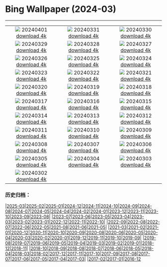 # Bing Wallpaper (2024-03)
**************
| | | |
| :----: | :----: | :----: |
| ![](https://www.bing.com/th?id=OHR.PalazzoFarnese_FR-FR9572652511_1920x1080.jpg) 20240401 [download 4k](https://www.bing.com/th?id=OHR.PalazzoFarnese_FR-FR9572652511_UHD.jpg) | ![](https://www.bing.com/th?id=OHR.HungarianEggs_FR-FR9262429239_1920x1080.jpg) 20240331 [download 4k](https://www.bing.com/th?id=OHR.HungarianEggs_FR-FR9262429239_UHD.jpg) | ![](https://www.bing.com/th?id=OHR.SleepySloth_FR-FR0657179763_1920x1080.jpg) 20240330 [download 4k](https://www.bing.com/th?id=OHR.SleepySloth_FR-FR0657179763_UHD.jpg) |
| ![](https://www.bing.com/th?id=OHR.SouthStackLight_FR-FR9101863660_1920x1080.jpg) 20240329 [download 4k](https://www.bing.com/th?id=OHR.SouthStackLight_FR-FR9101863660_UHD.jpg) | ![](https://www.bing.com/th?id=OHR.ShanghaiBlossoms_FR-FR9000032992_1920x1080.jpg) 20240328 [download 4k](https://www.bing.com/th?id=OHR.ShanghaiBlossoms_FR-FR9000032992_UHD.jpg) | ![](https://www.bing.com/th?id=OHR.TeatroColon_FR-FR8848862049_1920x1080.jpg) 20240327 [download 4k](https://www.bing.com/th?id=OHR.TeatroColon_FR-FR8848862049_UHD.jpg) |
| ![](https://www.bing.com/th?id=OHR.HangRaiVietnam_FR-FR8788707911_1920x1080.jpg) 20240326 [download 4k](https://www.bing.com/th?id=OHR.HangRaiVietnam_FR-FR8788707911_UHD.jpg) | ![](https://www.bing.com/th?id=OHR.ProcrastinationDay_FR-FR8703277811_1920x1080.jpg) 20240325 [download 4k](https://www.bing.com/th?id=OHR.ProcrastinationDay_FR-FR8703277811_UHD.jpg) | ![](https://www.bing.com/th?id=OHR.WhiteEyes_FR-FR8585803906_1920x1080.jpg) 20240324 [download 4k](https://www.bing.com/th?id=OHR.WhiteEyes_FR-FR8585803906_UHD.jpg) |
| ![](https://www.bing.com/th?id=OHR.AmazonClouds_FR-FR8491787407_1920x1080.jpg) 20240323 [download 4k](https://www.bing.com/th?id=OHR.AmazonClouds_FR-FR8491787407_UHD.jpg) | ![](https://www.bing.com/th?id=OHR.WaikatoWater_FR-FR8437603608_1920x1080.jpg) 20240322 [download 4k](https://www.bing.com/th?id=OHR.WaikatoWater_FR-FR8437603608_UHD.jpg) | ![](https://www.bing.com/th?id=OHR.BwindiNationalForest_FR-FR4997320861_1920x1080.jpg) 20240321 [download 4k](https://www.bing.com/th?id=OHR.BwindiNationalForest_FR-FR4997320861_UHD.jpg) |
| ![](https://www.bing.com/th?id=OHR.ChateauIf_FR-FR4699337887_1920x1080.jpg) 20240320 [download 4k](https://www.bing.com/th?id=OHR.ChateauIf_FR-FR4699337887_UHD.jpg) | ![](https://www.bing.com/th?id=OHR.SpringFrog_FR-FR3345406891_1920x1080.jpg) 20240319 [download 4k](https://www.bing.com/th?id=OHR.SpringFrog_FR-FR3345406891_UHD.jpg) | ![](https://www.bing.com/th?id=OHR.ElephantRock_FR-FR3098144712_1920x1080.jpg) 20240318 [download 4k](https://www.bing.com/th?id=OHR.ElephantRock_FR-FR3098144712_UHD.jpg) |
| ![](https://www.bing.com/th?id=OHR.StFiniansBay_FR-FR2860371204_1920x1080.jpg) 20240317 [download 4k](https://www.bing.com/th?id=OHR.StFiniansBay_FR-FR2860371204_UHD.jpg) | ![](https://www.bing.com/th?id=OHR.BambooPanda_FR-FR2591411752_1920x1080.jpg) 20240316 [download 4k](https://www.bing.com/th?id=OHR.BambooPanda_FR-FR2591411752_UHD.jpg) | ![](https://www.bing.com/th?id=OHR.AnzaBorregoBloom_FR-FR2163074616_1920x1080.jpg) 20240315 [download 4k](https://www.bing.com/th?id=OHR.AnzaBorregoBloom_FR-FR2163074616_UHD.jpg) |
| ![](https://www.bing.com/th?id=OHR.AyutthayaTree_FR-FR1986765308_1920x1080.jpg) 20240314 [download 4k](https://www.bing.com/th?id=OHR.AyutthayaTree_FR-FR1986765308_UHD.jpg) | ![](https://www.bing.com/th?id=OHR.MagadiFlamingos_FR-FR1596921851_1920x1080.jpg) 20240313 [download 4k](https://www.bing.com/th?id=OHR.MagadiFlamingos_FR-FR1596921851_UHD.jpg) | ![](https://www.bing.com/th?id=OHR.BryceSnow_FR-FR1248593635_1920x1080.jpg) 20240312 [download 4k](https://www.bing.com/th?id=OHR.BryceSnow_FR-FR1248593635_UHD.jpg) |
| ![](https://www.bing.com/th?id=OHR.SleepyKoala_FR-FR0968348231_1920x1080.jpg) 20240311 [download 4k](https://www.bing.com/th?id=OHR.SleepyKoala_FR-FR0968348231_UHD.jpg) | ![](https://www.bing.com/th?id=OHR.MontBlancGlacier_FR-FR3426443690_1920x1080.jpg) 20240310 [download 4k](https://www.bing.com/th?id=OHR.MontBlancGlacier_FR-FR3426443690_UHD.jpg) | ![](https://www.bing.com/th?id=OHR.BistiBlue_FR-FR0934555196_1920x1080.jpg) 20240309 [download 4k](https://www.bing.com/th?id=OHR.BistiBlue_FR-FR0934555196_UHD.jpg) |
| ![](https://www.bing.com/th?id=OHR.TateLightUp_FR-FR0418217610_1920x1080.jpg) 20240308 [download 4k](https://www.bing.com/th?id=OHR.TateLightUp_FR-FR0418217610_UHD.jpg) | ![](https://www.bing.com/th?id=OHR.TarragonaSpain_FR-FR7145786425_1920x1080.jpg) 20240307 [download 4k](https://www.bing.com/th?id=OHR.TarragonaSpain_FR-FR7145786425_UHD.jpg) | ![](https://www.bing.com/th?id=OHR.WahclellaFalls_FR-FR6884948477_1920x1080.jpg) 20240306 [download 4k](https://www.bing.com/th?id=OHR.WahclellaFalls_FR-FR6884948477_UHD.jpg) |
| ![](https://www.bing.com/th?id=OHR.BangkokCircle_FR-FR6646035887_1920x1080.jpg) 20240305 [download 4k](https://www.bing.com/th?id=OHR.BangkokCircle_FR-FR6646035887_UHD.jpg) | ![](https://www.bing.com/th?id=OHR.ArenalCostaRica_FR-FR6380413439_1920x1080.jpg) 20240304 [download 4k](https://www.bing.com/th?id=OHR.ArenalCostaRica_FR-FR6380413439_UHD.jpg) | ![](https://www.bing.com/th?id=OHR.KrugerLeopard_FR-FR6172062962_1920x1080.jpg) 20240303 [download 4k](https://www.bing.com/th?id=OHR.KrugerLeopard_FR-FR6172062962_UHD.jpg) |
| ![](https://www.bing.com/th?id=OHR.ModicaItaly_FR-FR5433904766_1920x1080.jpg) 20240302 [download 4k](https://www.bing.com/th?id=OHR.ModicaItaly_FR-FR5433904766_UHD.jpg) |  |  |

### 历史归档：

|[2025-03](bing/2025-03/2025-03.md)|[2025-02](bing/2025-02/2025-02.md)|[2025-01](bing/2025-01/2025-01.md)|[2024-12](bing/2024-12/2024-12.md)|[2024-11](bing/2024-11/2024-11.md)|[2024-10](bing/2024-10/2024-10.md)|[2024-09](bing/2024-09/2024-09.md)|[2024-08](bing/2024-08/2024-08.md)|[2024-07](bing/2024-07/2024-07.md)|[2024-05](bing/2024-05/2024-05.md)|[2024-04](bing/2024-04/2024-04.md)|[2024-02](bing/2024-02/2024-02.md)|[2024-01](bing/2024-01/2024-01.md)|[2023-12](bing/2023-12/2023-12.md)|[2023-11](bing/2023-11/2023-11.md)|[2023-10](bing/2023-10/2023-10.md)|[2023-09](bing/2023-09/2023-09.md)|[2023-08](bing/2023-08/2023-08.md)|
|[2023-07](bing/2023-07/2023-07.md)|[2023-06](bing/2023-06/2023-06.md)|[2023-05](bing/2023-05/2023-05.md)|[2023-04](bing/2023-04/2023-04.md)|[2023-03](bing/2023-03/2023-03.md)|[2023-02](bing/2023-02/2023-02.md)|[2023-01](bing/2023-01/2023-01.md)|[2022-12](bing/2022-12/2022-12.md)|[2022-11](bing/2022-11/2022-11.md)|[2022-10](bing/2022-10/2022-10.md)|
|[2022-09](bing/2022-09/2022-09.md)|[2022-08](bing/2022-08/2022-08.md)|[2022-07](bing/2022-07/2022-07.md)|[2022-06](bing/2022-06/2022-06.md)|[2022-05](bing/2022-05/2022-05.md)|[2021-08](bing/2021-08/2021-08.md)|[2021-06](bing/2021-06/2021-06.md)|[2021-05](bing/2021-05/2021-05.md)|
|[2021-03](bing/2021-03/2021-03.md)|[2021-02](bing/2021-02/2021-02.md)|[2021-01](bing/2021-01/2021-01.md)|[2020-12](bing/2020-12/2020-12.md)|[2020-11](bing/2020-11/2020-11.md)|[2020-10](bing/2020-10/2020-10.md)|[2020-09](bing/2020-09/2020-09.md)|[2020-08](bing/2020-08/2020-08.md)|[2020-06](bing/2020-06/2020-06.md)|[2020-05](bing/2020-05/2020-05.md)|[2020-04](bing/2020-04/2020-04.md)|[2020-03](bing/2020-03/2020-03.md)|[2020-02](bing/2020-02/2020-02.md)|[2020-01](bing/2020-01/2020-01.md)|[2019-12](bing/2019-12/2019-12.md)|[2019-11](bing/2019-11/2019-11.md)|[2019-10](bing/2019-10/2019-10.md)|[2019-09](bing/2019-09/2019-09.md)|
|[2019-08](bing/2019-08/2019-08.md)|[2019-07](bing/2019-07/2019-07.md)|[2019-06](bing/2019-06/2019-06.md)|[2019-05](bing/2019-05/2019-05.md)|[2019-04](bing/2019-04/2019-04.md)|[2019-03](bing/2019-03/2019-03.md)|[2019-02](bing/2019-02/2019-02.md)|[2019-01](bing/2019-01/2019-01.md)|[2018-12](bing/2018-12/2018-12.md)|[2018-11](bing/2018-11/2018-11.md)|
|[2018-10](bing/2018-10/2018-10.md)|[2018-09](bing/2018-09/2018-09.md)|[2018-08](bing/2018-08/2018-08.md)|[2018-07](bing/2018-07/2018-07.md)|[2018-06](bing/2018-06/2018-06.md)|[2018-05](bing/2018-05/2018-05.md)|[2018-04](bing/2018-04/2018-04.md)|[2018-03](bing/2018-03/2018-03.md)|[2018-02](bing/2018-02/2018-02.md)|[2017-12](bing/2017-12/2017-12.md)|[2017-11](bing/2017-11/2017-11.md)|[2017-10](bing/2017-10/2017-10.md)|[2017-09](bing/2017-09/2017-09.md)|[2017-08](bing/2017-08/2017-08.md)|[2017-07](bing/2017-07/2017-07.md)|[2017-06](bing/2017-06/2017-06.md)|[2017-05](bing/2017-05/2017-05.md)|[2017-04](bing/2017-04/2017-04.md)|[2017-03](bing/2017-03/2017-03.md)|
|[2017-02](bing/2017-02/2017-02.md)|[2017-01](bing/2017-01/2017-01.md)|[2016-12](bing/2016-12/2016-12.md)